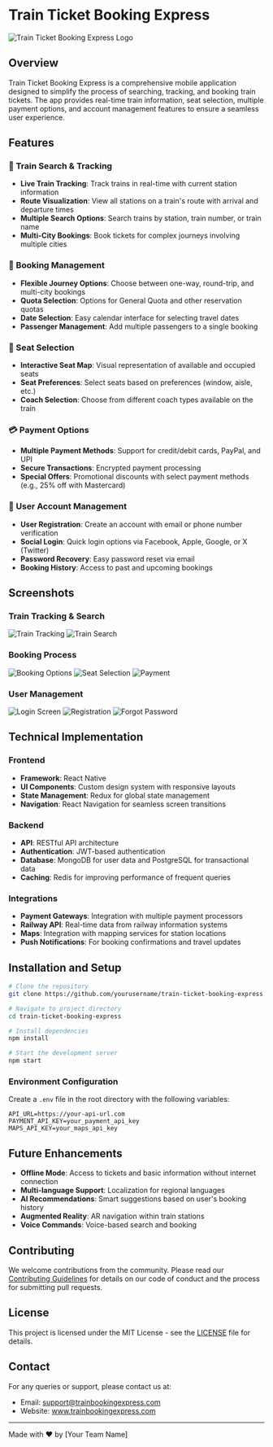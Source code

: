 # Train Ticket Booking Express

![Train Ticket Booking Express Logo](https://github.com/soumya-123-code/ReactNativeTicketBooking/blob/main/screenshots/home.png)

## Overview

Train Ticket Booking Express is a comprehensive mobile application designed to simplify the process of searching, tracking, and booking train tickets. The app provides real-time train information, seat selection, multiple payment options, and account management features to ensure a seamless user experience.

## Features

### 🚆 Train Search & Tracking
- **Live Train Tracking**: Track trains in real-time with current station information
- **Route Visualization**: View all stations on a train's route with arrival and departure times
- **Multiple Search Options**: Search trains by station, train number, or train name
- **Multi-City Bookings**: Book tickets for complex journeys involving multiple cities

### 🎫 Booking Management
- **Flexible Journey Options**: Choose between one-way, round-trip, and multi-city bookings
- **Quota Selection**: Options for General Quota and other reservation quotas
- **Date Selection**: Easy calendar interface for selecting travel dates
- **Passenger Management**: Add multiple passengers to a single booking

### 💺 Seat Selection
- **Interactive Seat Map**: Visual representation of available and occupied seats
- **Seat Preferences**: Select seats based on preferences (window, aisle, etc.)
- **Coach Selection**: Choose from different coach types available on the train

### 💳 Payment Options
- **Multiple Payment Methods**: Support for credit/debit cards, PayPal, and UPI
- **Secure Transactions**: Encrypted payment processing
- **Special Offers**: Promotional discounts with select payment methods (e.g., 25% off with Mastercard)

### 👤 User Account Management
- **User Registration**: Create an account with email or phone number verification
- **Social Login**: Quick login options via Facebook, Apple, Google, or X (Twitter)
- **Password Recovery**: Easy password reset via email
- **Booking History**: Access to past and upcoming bookings

## Screenshots

### Train Tracking & Search
![Train Tracking](https://github.com/soumya-123-code/ReactNativeTicketBooking/blob/main/screenshots/TrainTracking.png)
![Train Search](https://github.com/soumya-123-code/ReactNativeTicketBooking/blob/main/screenshots/WhereismyTrain.png)

### Booking Process
![Booking Options](https://github.com/soumya-123-code/ReactNativeTicketBooking/blob/main/screenshots/economyseatbooking.png)
![Seat Selection](https://github.com/soumya-123-code/ReactNativeTicketBooking/blob/main/screenshots/SelectTrain.png)
![Payment](https://github.com/soumya-123-code/ReactNativeTicketBooking/blob/main/screenshots/Payment.png)

### User Management
![Login Screen](https://github.com/soumya-123-code/ReactNativeTicketBooking/blob/main/screenshots/Login.png)
![Registration](https://github.com/soumya-123-code/ReactNativeTicketBooking/blob/main/screenshots/Register.png)
![Forgot Password](https://github.com/soumya-123-code/ReactNativeTicketBooking/blob/main/screenshots/Forget.png)

## Technical Implementation

### Frontend
- **Framework**: React Native
- **UI Components**: Custom design system with responsive layouts
- **State Management**: Redux for global state management
- **Navigation**: React Navigation for seamless screen transitions

### Backend
- **API**: RESTful API architecture
- **Authentication**: JWT-based authentication
- **Database**: MongoDB for user data and PostgreSQL for transactional data
- **Caching**: Redis for improving performance of frequent queries

### Integrations
- **Payment Gateways**: Integration with multiple payment processors
- **Railway API**: Real-time data from railway information systems
- **Maps**: Integration with mapping services for station locations
- **Push Notifications**: For booking confirmations and travel updates

## Installation and Setup

```bash
# Clone the repository
git clone https://github.com/yourusername/train-ticket-booking-express.git

# Navigate to project directory
cd train-ticket-booking-express

# Install dependencies
npm install

# Start the development server
npm start
```

### Environment Configuration

Create a `.env` file in the root directory with the following variables:

```
API_URL=https://your-api-url.com
PAYMENT_API_KEY=your_payment_api_key
MAPS_API_KEY=your_maps_api_key
```

## Future Enhancements

- **Offline Mode**: Access to tickets and basic information without internet connection
- **Multi-language Support**: Localization for regional languages
- **AI Recommendations**: Smart suggestions based on user's booking history
- **Augmented Reality**: AR navigation within train stations
- **Voice Commands**: Voice-based search and booking

## Contributing

We welcome contributions from the community. Please read our [Contributing Guidelines](CONTRIBUTING.md) for details on our code of conduct and the process for submitting pull requests.

## License

This project is licensed under the MIT License - see the [LICENSE](LICENSE) file for details.

## Contact

For any queries or support, please contact us at:
- Email: support@trainbookingexpress.com
- Website: www.trainbookingexpress.com

---

Made with ❤️ by [Your Team Name]